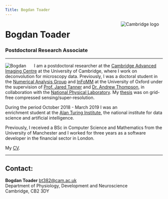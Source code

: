 ```yaml
---
Title: Bogdan Toader
---
```


<img src="/img/uc-cmyk.eps" style="max-height:55px;min-width:40px;float:right;margin-right:12px;margin-bottom:17px;" alt="Cambridge logo" />


# Bogdan Toader
### Postdoctoral Research Associate 


---

<img src="/img/me_square.png" style="max-width:25%;min-width:40px;float:left;margin-right:5%;border-radius:4%" alt="Bogdan" />

I am a postdoctoral researcher at the [Cambridge Advanced Imaging Centre](https://caic.bio.cam.ac.uk) 
at the University of Cambridge, where I work on deconvolution for microscopy data. Previously, I was a doctoral student in the  [Numerical Analysis Group](https://www.maths.ox.ac.uk/groups/numerical-analysis)
and
[InFoMM](https://www.maths.ox.ac.uk/study-here/postgraduate-study/industrially-focused-mathematical-modelling-epsrc-cdt) 
at the University of Oxford under the supervision of 
[Prof. Jared Tanner](https://people.maths.ox.ac.uk/tanner/) and 
[Dr. Andrew Thompson](https://people.maths.ox.ac.uk/thompson/),
in collaboration with the 
[National Physical Laboratory](http://www.npl.co.uk/).
My [thesis](Bogdan_Toader_thesis.pdf) was on grid-free compressed sensing/super-resolution.

During the period October 2018 - March 2019 I was an  
enrichment student at the 
[Alan Turing Institute](https://www.turing.ac.uk),
the national institute for data science and artificial intelligence.

Previously, I received a BSc in Computer Science and Mathematics from 
the University of Manchester and I worked for three years
as a software developer in the financial sector in London.

My [CV](Bogdan_Toader_CV_Sep2020.pdf).

---

## Contact:

**Bogdan Toader**  [bt382@cam.ac.uk](mailto:bt382@cam.ac.uk)</br>
Department of Physiology, Development and Neuroscience</br>
Cambridge, CB2 3DY</br>




